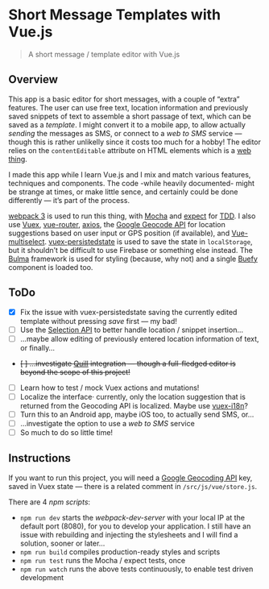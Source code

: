 # Short Message Templates with Vue.js

> A short message / template editor with Vue.js

## Overview
This app is a basic editor for short messages, with a couple of “extra” features. The user can use free text, location information and previously saved snippets of text to assemble a short passage of text, which can be saved as a _template_. I might convert it to a mobile app, to allow actually _sending_ the messages as SMS, or connect to a _web to SMS_ service — though this is rather unlikelly since it costs too much for a hobby! The editor relies on the `contentEditable` attribute on HTML elements which is a [web thing](https://developer.mozilla.org/en-US/docs/Web/Guide/HTML/Editable_content).

I made this app while I learn Vue.js and I mix and match various features, techniques and components. The code -while heavily documented- might be strange at times, or make little sence, and certainly could be done differently — it’s part of the process.

[webpack 3](https://webpack.js.org/) is used to run this thing, with [Mocha](https://mochajs.org/) and [expect](https://facebook.github.io/jest/docs/en/expect.html) for [TDD](https://en.wikipedia.org/wiki/Test-driven_development). I also use [Vuex](https://vuex.vuejs.org/en/), [vue-router](https://router.vuejs.org/en/), [axios](https://github.com/axios/axios), the [Google Geocode API](https://developers.google.com/maps/documentation/geocoding/start) for location suggestions based on user input or GPS position (if available), and [Vue-multiselect](https://vue-multiselect.js.org/). [vuex-persistedstate](https://github.com/robinvdvleuten/vuex-persistedstate) is used to save the state in `localStorage`, but it shouldn’t be difficult to use Firebase or something else instead. The [Bulma](https://bulma.io/) framework is used for styling (because, why not) and a single [Buefy](https://buefy.github.io/#/) component is loaded too.

## ToDo
- [x] Fix the issue with vuex-persistedstate saving the currently edited template without pressing _save_ first — my bad!
- [ ] Use the [Selection API](https://developer.mozilla.org/en-US/docs/Web/API/Selection) to better handle location / snippet insertion…
- [ ] …maybe allow editing of previously entered location information of text, or finally…
- ~~[ ] …investigate [Quill](https://github.com/quilljs/quill) integration — though a full-fledged editor is beyond the scope of this project!~~
- [ ] Learn how to test / mock Vuex actions and mutations!
- [ ] Localize the interface· currently, only the location suggestion that is returned from the Geocoding API is localized. Maybe use [vuex-i18n](https://github.com/dkfbasel/vuex-i18n)?
- [ ] Turn this to an Android app, maybe iOS too, to actually send SMS, or…
- [ ] …investigate the option to use a _web to SMS_ service
- [ ] So much to do so little time!

## Instructions
If you want to run this project, you will need a [Google Geocoding API](https://developers.google.com/maps/documentation/geocoding/start#get-a-key) key, saved in Vuex state — there is a related comment in `/src/js/vue/store.js`.

There are 4 _npm scripts_:
* `npm run dev` starts the _webpack-dev-server_ with your local IP at the default port (8080), for you to develop your application. I still have an issue with rebuilding and injecting the stylesheets and I will find a solution, sooner or later…
* `npm run build` compiles production-ready styles and scripts
* `npm run test` runs the Mocha / expect tests, once
* `npm run watch` runs the above tests continuously, to enable test driven development

